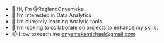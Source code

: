 - 👋 Hi, I’m @ReglandOnyemeka
- 👀 I’m interested in Data Analytics
- 🌱 I’m currently learning Analytic tools
- 💞️ I’m looking to collaborate on projects to enhance my skills.
- 📫 How to reach me onyemekamichael@gmail.com

<!---
ReglandOnyemeka/ReglandOnyemeka is a ✨ special ✨ repository because its `README.md` (this file) appears on your GitHub profile.
You can click the Preview link to take a look at your changes.
--->
